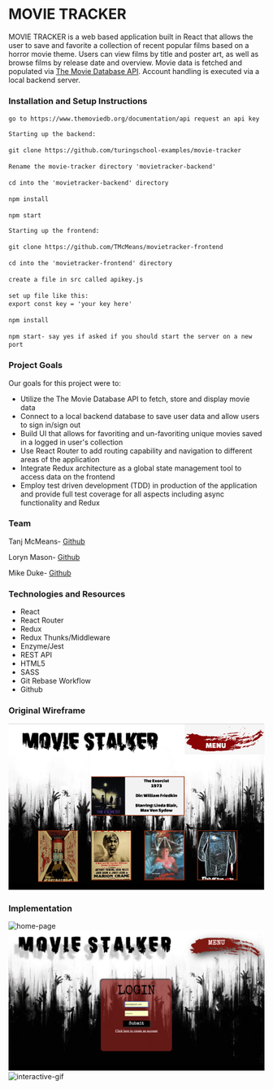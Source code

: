 # **MOVIE TRACKER**

MOVIE TRACKER is a web based application built in React that allows the user to save and favorite a collection of recent popular films based on a horror movie theme. Users can view films by title and poster art, as well as browse films by release date and overview. Movie data is fetched and populated via [The Movie Database API](https://www.themoviedb.org/documentation/api). Account handling is executed via a local backend server.

### Installation and Setup Instructions

```
go to https://www.themoviedb.org/documentation/api request an api key
```

```
Starting up the backend:

git clone https://github.com/turingschool-examples/movie-tracker

Rename the movie-tracker directory 'movietracker-backend'

cd into the 'movietracker-backend' directory

npm install

npm start
```

```
Starting up the frontend:

git clone https://github.com/TMcMeans/movietracker-frontend

cd into the 'movietracker-frontend' directory

create a file in src called apikey.js

set up file like this:
export const key = 'your key here'

npm install

npm start- say yes if asked if you should start the server on a new port
```

### Project Goals

Our goals for this project were to:

- Utilize the The Movie Database API to fetch, store and display movie data
- Connect to a local backend database to save user data and allow users to sign in/sign out
- Build UI that allows for favoriting and un-favoriting unique movies saved in a logged in user's collection
- Use React Router to add routing capability and navigation to different areas of the application
- Integrate Redux architecture as a global state management tool to access data on the frontend
- Employ test driven development (TDD) in production of the application and provide full test coverage for all aspects including async functionality and Redux

### Team

Tanj McMeans- [Github](https://github.com/TMcMeans)

Loryn Mason- [Github](https://github.com/lorynmason)

Mike Duke- [Github](https://github.com/mike-duke)

### Technologies and Resources

- React
- React Router
- Redux
- Redux Thunks/Middleware
- Enzyme/Jest
- REST API
- HTML5
- SASS
- Git Rebase Workflow
- Github

### Original Wireframe

![home-page](assets/movieStalkerWireframe.png)

### Implementation

![home-page](assets/movietracker_finished.png)
![login](assets/login.png)
![interactive-gif](assets/movietrackergif.gif)
